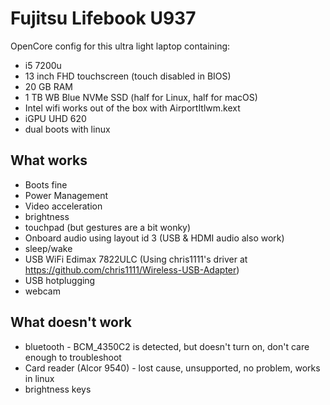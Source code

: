 # Fujitsu Lifebook U937 

OpenCore config for this ultra light laptop containing:

* i5 7200u
* 13 inch FHD touchscreen (touch disabled in BIOS)
* 20 GB RAM
* 1 TB WB Blue NVMe SSD (half for Linux, half for macOS)
* Intel wifi works out of the box with AirportItlwm.kext
* iGPU UHD 620
* dual boots with linux

## What works
* Boots fine
* Power Management
* Video acceleration
* brightness
* touchpad (but gestures are a bit wonky)
* Onboard audio using layout id 3 (USB & HDMI audio also work)
* sleep/wake
* USB WiFi Edimax 7822ULC (Using chris1111's driver at https://github.com/chris1111/Wireless-USB-Adapter)
* USB hotplugging
* webcam

## What doesn't work
* bluetooth - BCM_4350C2 is detected, but doesn't turn on, don't care enough to troubleshoot
* Card reader (Alcor 9540) - lost cause, unsupported, no problem, works in linux
* brightness keys
